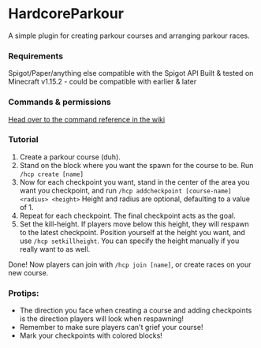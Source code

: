 # HardcoreParkour
A simple plugin for creating parkour courses and arranging parkour races.

### Requirements
Spigot/Paper/anything else compatible with the Spigot API
Built & tested on Minecraft v1.15.2 - could be compatible with earlier & later

### Commands & permissions
[Head over to the command reference in the wiki](https://github.com/SondreKindem/HardcoreParkour/wiki/Command-reference)

### Tutorial
1. Create a parkour course (duh).
2. Stand on the block where you want the spawn for the course to be. Run `/hcp create [name]`
3. Now for each checkpoint you want, stand in the center of the area you want you checkpoint, and run `/hcp addcheckpoint [course-name] <radius> <height>` Height and radius are optional, defaulting to a value of 1.
4. Repeat for each checkpoint. The final checkpoint acts as the goal.
5. Set the kill-height. If players move below this height, they will respawn to the latest checkpoint. Position yourself at the height you want, and use `/hcp setkillheight`. You can specify the height manually if you really want to as well.

Done! Now players can join with `/hcp join [name]`, or create races on your new course.

### Protips:
* The direction you face when creating a course and adding checkpoints is the direction players will look when respawning!
* Remember to make sure players can't grief your course!
* Mark your checkpoints with colored blocks!
